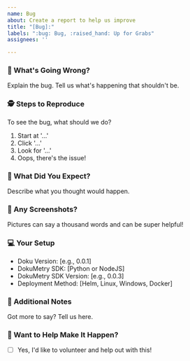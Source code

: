 ```yaml
---
name: Bug
about: Create a report to help us improve
title: "[Bug]:"
labels: ":bug: Bug, :raised_hand: Up for Grabs"
assignees: ''

---
```


### 🐛 What's Going Wrong?
Explain the bug. Tell us what's happening that shouldn't be.

### 🕵️ Steps to Reproduce
To see the bug, what should we do?
1. Start at '...'
2. Click '...'
3. Look for '...'
4. Oops, there's the issue!

### 🎯 What Did You Expect?
Describe what you thought would happen.

### 📸 Any Screenshots?
Pictures can say a thousand words and can be super helpful!

### 💻 Your Setup
- Doku Version: [e.g., 0.0.1]
- DokuMetry SDK: [Python or NodeJS]
- DokuMetry SDK Version: [e.g., 0.0.3]
- Deployment Method: [Helm, Linux, Windows, Docker]

### 📝 Additional Notes
Got more to say? Tell us here.

### 👐 Want to Help Make It Happen?
- [ ] Yes, I'd like to volunteer and help out with this!
